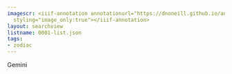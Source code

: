 ```yaml
---
imagescr: <iiif-annotation annotationurl="https://dnoneill.github.io/annotate/annotations/0001-002.json"
  styling="image_only:true"></iiif-annotation>
layout: searchview
listname: 0001-list.json
tags:
- zodiac
---
```

Gemini
